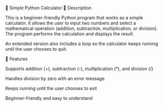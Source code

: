 🧮 Simple Python Calculator
📌 Description

This is a beginner-friendly Python program that works as a simple calculator.
It allows the user to input two numbers and select a mathematical operation (addition, subtraction, multiplication, or division).
The program performs the calculation and displays the result.

An extended version also includes a loop so the calculator keeps running until the user chooses to quit.

🚀 Features

Supports addition (+), subtraction (-), multiplication (*), and division (/)

Handles division by zero with an error message

Keeps running until the user chooses to exit

Beginner-friendly and easy to understand
